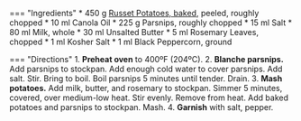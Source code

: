 === "Ingredients"
    * 450 g [Russet Potatoes, baked](baked-potato.md), peeled, roughly chopped
    * 10 ml Canola Oil
    * 225 g Parsnips, roughly chopped
    * 15 ml Salt
    * 80 ml Milk, whole
    * 30 ml Unsalted Butter
    * 5 ml Rosemary Leaves, chopped
    * 1 ml Kosher Salt
    * 1 ml Black Peppercorn, ground

=== "Directions"
    1. **Preheat oven** to 400ºF (204ºC).
    2. **Blanche parsnips.** Add parsnips to stockpan. Add enough cold water to cover parsnips. Add salt. Stir. Bring to boil. Boil parsnips 5 minutes until tender. Drain.
    3. **Mash potatoes.** Add milk, butter, and rosemary to stockpan. Simmer 5 minutes, covered, over medium-low heat. Stir evenly. Remove from heat. Add baked potatoes and parsnips to stockpan. Mash.
    4. **Garnish** with salt, pepper.
